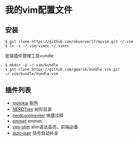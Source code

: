 # 我的vim配置文件

## 安装
    $ git clone https://github.com/observer17/myvim.git ~/.vim
    $ ln -s ~/.vim/vimrc ~/.vimrc

安装插件管理工具vundle

    $ mkdir -p ~/.vim/bundle
    $ git clone https://github.com/gmarik/Vundle.vim.git ~/.vim/bundle/Vundle.vim

## 插件列表
  * [molokai](https://github.com/tomasr/molokai) 配色
  * [NERDTree](https://github.com/scrooloose/nerdtree) 树形目录
  * [nerdcommenter]() 快捷注释
  * [emmet]() emmet
  * [vim-slim]() slim语法高亮，前端必备
  * [auto-pair]() 括号自动补全
